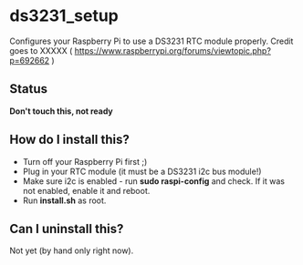 # ds3231_setup

Configures your Raspberry Pi to use a DS3231 RTC module properly.
Credit goes to XXXXX ( https://www.raspberrypi.org/forums/viewtopic.php?p=692662 )

## Status

**Don't touch this, not ready**

## How do I install this?

* Turn off your Raspberry Pi first ;)
* Plug in your RTC module (it must be a DS3231 i2c bus module!)
* Make sure i2c is enabled - run **sudo raspi-config** and check. If it was not enabled, enable it and reboot.
* Run **install.sh** as root.

## Can I uninstall this?

Not yet (by hand only right now).
